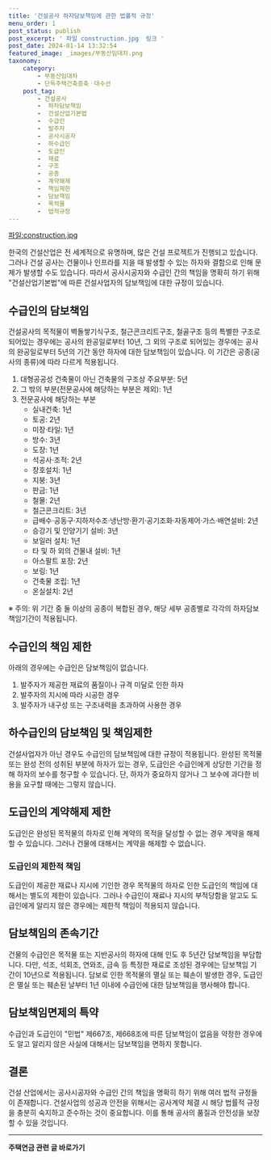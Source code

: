```yaml
---
title: '건설공사 하자담보책임에 관한 법률적 규정'
menu_order: 1
post_status: publish
post_excerpt: ' 파일 construction.jpg  링크 '
post_date: 2024-01-14 13:32:54
featured_image: _images/부동산임대차.png
taxonomy:
    category:
        - 부동산임대차
        - 단독주택건축증축ㆍ대수선
    post_tag:
        - 건설공사
        -  하자담보책임
        -  건설산업기본법
        -  수급인
        -  발주자
        -  공사시공자
        -  하수급인
        -  도급인
        -  재료
        -  구조
        -  공종
        -  계약해제
        -  책임제한
        -  담보책임
        -  목적물
        -  법적규정
---
```



[파일:construction.jpg](링크)

한국의 건설산업은 전 세계적으로 유명하며, 많은 건설 프로젝트가 진행되고 있습니다. 그러나 건설 공사는 건물이나 인프라를 지을 때 발생할 수 있는 하자와 결함으로 인해 문제가 발생할 수도 있습니다. 따라서 공사시공자와 수급인 간의 책임을 명확히 하기 위해 "건설산업기본법"에 따른 건설사업자의 담보책임에 대한 규정이 있습니다.

## 수급인의 담보책임
건설공사의 목적물이 벽돌쌓기식구조, 철근콘크리트구조, 철골구조 등의 특별한 구조로 되어있는 경우에는 공사의 완공일로부터 10년, 그 외의 구조로 되어있는 경우에는 공사의 완공일로부터 5년의 기간 동안 하자에 대한 담보책임이 있습니다. 이 기간은 공종(공사의 종류)에 따라 다르게 적용됩니다.

1. 대형공공성 건축물이 아닌 건축물의 구조상 주요부분: 5년
2. 그 밖의 부분(전문공사에 해당하는 부분은 제외): 1년
3. 전문공사에 해당하는 부분
   - 실내건축: 1년
   - 토공: 2년
   - 미장·타일: 1년
   - 방수: 3년
   - 도장: 1년
   - 석공사·조적: 2년
   - 창호설치: 1년
   - 지붕: 3년
   - 판금: 1년
   - 철물: 2년
   - 철근콘크리트: 3년
   - 급배수·공동구·지하저수조·냉난방·환기·공기조화·자동제어·가스·배연설비: 2년
   - 승강기 및 인양기기 설비: 3년
   - 보일러 설치: 1년
   - 타 및 하 외의 건물내 설비: 1년
   - 아스팔트 포장: 2년
   - 보링: 1년
   - 건축물 조립: 1년
   - 온실설치: 2년

※ 주의: 위 기간 중 둘 이상의 공종이 복합된 경우, 해당 세부 공종별로 각각의 하자담보책임기간이 적용됩니다.

## 수급인의 책임 제한
아래의 경우에는 수급인은 담보책임이 없습니다.

1. 발주자가 제공한 재료의 품질이나 규격 미달로 인한 하자
2. 발주자의 지시에 따라 시공한 경우
3. 발주자가 내구성 또는 구조내력을 초과하여 사용한 경우

## 하수급인의 담보책임 및 책임제한
건설사업자가 아닌 경우도 수급인의 담보책임에 대한 규정이 적용됩니다. 완성된 목적물 또는 완성 전의 성취된 부분에 하자가 있는 경우, 도급인은 수급인에게 상당한 기간을 정해 하자의 보수를 청구할 수 있습니다. 단, 하자가 중요하지 않거나 그 보수에 과다한 비용을 요구할 때에는 그렇지 않습니다.

## 도급인의 계약해제 제한
도급인은 완성된 목적물의 하자로 인해 계약의 목적을 달성할 수 없는 경우 계약을 해제할 수 있습니다. 그러나 건물에 대해서는 계약을 해제할 수 없습니다.

### 도급인의 제한적 책임
도급인이 제공한 재료나 지시에 기인한 경우 목적물의 하자로 인한 도급인의 책임에 대해서는 별도의 제한이 있습니다. 그러나 수급인이 재료나 지시의 부적당함을 알고도 도급인에게 알리지 않은 경우에는 제한적 책임이 적용되지 않습니다.

## 담보책임의 존속기간
건물의 수급인은 목적물 또는 지반공사의 하자에 대해 인도 후 5년간 담보책임을 부담합니다. 다만, 석조, 석회조, 연와조, 금속 등 특정한 재료로 조성된 경우에는 담보책임 기간이 10년으로 적용됩니다. 담보로 인한 목적물의 멸실 또는 훼손이 발생한 경우, 도급인은 멸실 또는 훼손된 날부터 1년 이내에 수급인에 대한 담보책임을 행사해야 합니다.

## 담보책임면제의 특약
수급인과 도급인이 "민법" 제667조, 제668조에 따른 담보책임이 없음을 약정한 경우에도 알고 알리지 않은 사실에 대해서는 담보책임을 면하지 못합니다.

## 결론
건설 산업에서는 공사시공자와 수급인 간의 책임을 명확히 하기 위해 여러 법적 규정들이 존재합니다. 건설사업의 성공과 안전을 위해서는 공사계약 체결 시 해당 법률적 규정을 충분히 숙지하고 준수하는 것이 중요합니다. 이를 통해 공사의 품질과 안전성을 보장할 수 있을 것입니다.
<!-- wp:separator -->
<hr class="wp-block-separator has-alpha-channel-opacity"/>
<!-- /wp:separator -->

<!-- wp:group {"backgroundColor":"base","layout":{"type":"constrained"}} -->
<div class="wp-block-group has-base-background-color has-background"><!-- wp:paragraph {"align":"center","fontSize":"medium"} -->
<p class="has-text-align-center has-large-font-size"><strong>주택연금 관련 글 바로가기</strong></p>
<!-- /wp:paragraph -->


<!-- wp:latest-posts
{"categories":[{"id":14528,"count":19,"description":"","link":"https://uknowlaw.com/category/%ec%a3%bc%ed%83%9d%ec%97%b0%ea%b8%88/","name":"주택연금","slug":"주택연금","taxonomy":"category","parent":0,"meta":[],"_links":{"self":[{"href":"https://uknowlaw.com/wp-json/wp/v2/categories/14528"}],"collection":[{"href":"https://uknowlaw.com/wp-json/wp/v2/categories"}],"about":[{"href":"https://uknowlaw.com/wp-json/wp/v2/taxonomies/category"}],"wp:post_type":[{"href":"https://uknowlaw.com/wp-json/wp/v2/posts?categories=14528"}],"curies":[{"name":"wp","href":"https://api.w.org/{rel}","templated":true}]}}],"postsToShow":100,"excerptLength":28,"postLayout":"grid","columns":2,"featuredImageAlign":"left","featuredImageSizeSlug":"large","fontSize":"small"} /--></div>
<!-- /wp:group -->